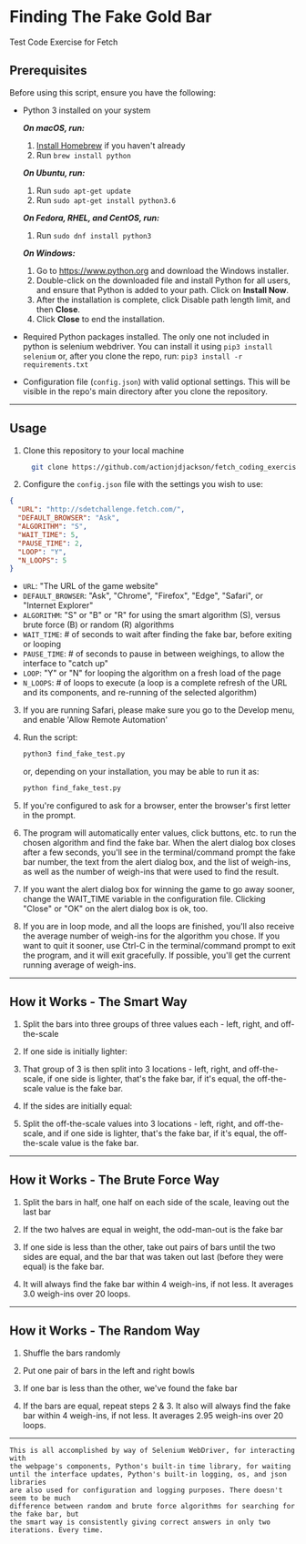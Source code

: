 # Finding The Fake Gold Bar

Test Code Exercise for Fetch

## Prerequisites

Before using this script, ensure you have the following:

- Python 3 installed on your system

    ***On macOS, run:***
    1. [Install Homebrew](https://brew.sh/#install) if you haven't already
    2. Run `brew install python`

    ***On Ubuntu, run:***
    1. Run `sudo apt-get update`
    2. Run `sudo apt-get install python3.6`

    ***On Fedora, RHEL, and CentOS, run:***
    1. Run `sudo dnf install python3`

    ***On Windows:***
    1. Go to <https://www.python.org> and download the Windows installer.
    2. Double-click on the downloaded file and install Python for all users,
    and ensure that Python is added to your path. Click on **Install Now**.
    3. After the installation is complete, click Disable path length limit,
    and then **Close**.
    4. Click **Close** to end the installation.

- Required Python packages installed. The only one not included in python is
selenium webdriver. You can install it using `pip3 install selenium` or, after
you clone the repo, run: `pip3 install -r requirements.txt`

- Configuration file (`config.json`) with valid optional settings. This will be visible in the repo's main directory after you clone the repository.

---

## Usage

1. Clone this repository to your local machine
    ```bash
      git clone https://github.com/actionjdjackson/fetch_coding_exercise
    ```
2. Configure the `config.json` file with the settings you wish to use:
  ```json
  {
    "URL": "http://sdetchallenge.fetch.com/",
    "DEFAULT_BROWSER": "Ask",
    "ALGORITHM": "S",
    "WAIT_TIME": 5,
    "PAUSE_TIME": 2,
    "LOOP": "Y",
    "N_LOOPS": 5
  }
  ```
  - `URL`: "The URL of the game website"
  - `DEFAULT_BROWSER`: "Ask", "Chrome", "Firefox", "Edge", "Safari", or "Internet Explorer"
  - `ALGORITHM`: "S" or "B" or "R" for using the smart algorithm (S), versus brute force (B) or random (R) algorithms
  - `WAIT_TIME`: # of seconds to wait after finding the fake bar, before exiting or looping
  - `PAUSE_TIME`: # of seconds to pause in between weighings, to allow the interface to "catch up"
  - `LOOP`: "Y" or "N" for looping the algorithm on a fresh load of the page
  - `N_LOOPS`: # of loops to execute (a loop is a complete refresh of the URL and its components, and re-running of the selected algorithm)

3. If you are running Safari, please make sure you go to the Develop menu, and enable 'Allow Remote Automation'

4. Run the script:
    ```bash
    python3 find_fake_test.py
    ```
    or, depending on your installation, you may be able to run it as:
    ```bash
    python find_fake_test.py
    ```
5. If you're configured to ask for a browser, enter the browser's first letter in the prompt.

6. The program will automatically enter values, click buttons, etc. to run the chosen algorithm and find the fake bar. When the alert dialog box closes after a few seconds, you'll see in the terminal/command prompt the fake bar number, the text from the alert dialog box, and the list of weigh-ins, as well as the number of weigh-ins that were used to find the result.

6. If you want the alert dialog box for winning the game to go away sooner, change the WAIT_TIME variable in the configuration file. Clicking "Close" or "OK" on the alert dialog box is ok, too.

7. If you are in loop mode, and all the loops are finished, you'll also receive the average number of weigh-ins for the algorithm you chose. If you want to quit it sooner, use Ctrl-C in the terminal/command prompt to exit the program, and it will exit gracefully. If possible, you'll get the current running average of weigh-ins.

---

## How it Works - The Smart Way

1. Split the bars into three groups of three values each - left, right, and off-the-scale

2. If one side is initially lighter:

3. That group of 3 is then split into 3 locations - left, right, and off-the-scale, if one side is lighter, that's the fake bar, if it's equal, the off-the-scale value is the fake bar.

4. If the sides are initially equal:

5. Split the off-the-scale values into 3 locations - left, right, and off-the-scale, and if one side is lighter, that's the fake bar, if it's equal, the off-the-scale value is the fake bar.


---

## How it Works - The Brute Force Way

1. Split the bars in half, one half on each side of the scale, leaving out the last bar

2. If the two halves are equal in weight, the odd-man-out is the fake bar

3. If one side is less than the other, take out pairs of bars until the two
    sides are equal, and the bar that was taken out last (before they were
    equal) is the fake bar.

4. It will always find the fake bar within 4 weigh-ins, if not less. It averages 3.0 weigh-ins over 20 loops.

---

## How it Works - The Random Way

1. Shuffle the bars randomly

2. Put one pair of bars in the left and right bowls

3. If one bar is less than the other, we've found the fake bar

4. If the bars are equal, repeat steps 2 & 3. It also will always find the fake bar within 4 weigh-ins, if not less. It averages 2.95 weigh-ins over 20 loops.

---

    This is all accomplished by way of Selenium WebDriver, for interacting with
    the webpage's components, Python's built-in time library, for waiting
    until the interface updates, Python's built-in logging, os, and json libraries
    are also used for configuration and logging purposes. There doesn't seem to be much
    difference between random and brute force algorithms for searching for the fake bar, but
    the smart way is consistently giving correct answers in only two iterations. Every time.
